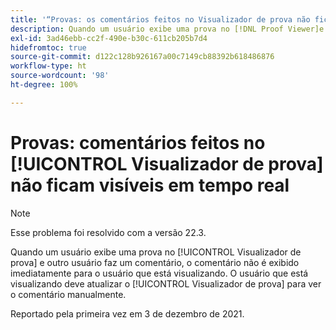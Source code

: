 ```yaml
---
title: '“Provas: os comentários feitos no Visualizador de prova não ficam visíveis em tempo real”'
description: Quando um usuário exibe uma prova no [!DNL Proof Viewer]e outro usuário faz um comentário, o comentário não é exibido imediatamente para o usuário que está visualizando.
exl-id: 3ad46ebb-cc2f-490e-b30c-611cb205b7d4
hidefromtoc: true
source-git-commit: d122c128b926167a00c7149cb88392b618486876
workflow-type: ht
source-wordcount: '98'
ht-degree: 100%

---
```


# Provas: comentários feitos no [!UICONTROL Visualizador de prova] não ficam visíveis em tempo real

>[!NOTE]
>
>Esse problema foi resolvido com a versão 22.3.

Quando um usuário exibe uma prova no [!UICONTROL Visualizador de prova] e outro usuário faz um comentário, o comentário não é exibido imediatamente para o usuário que está visualizando. O usuário que está visualizando deve atualizar o [!UICONTROL Visualizador de prova] para ver o comentário manualmente.

Reportado pela primeira vez em 3 de dezembro de 2021.
